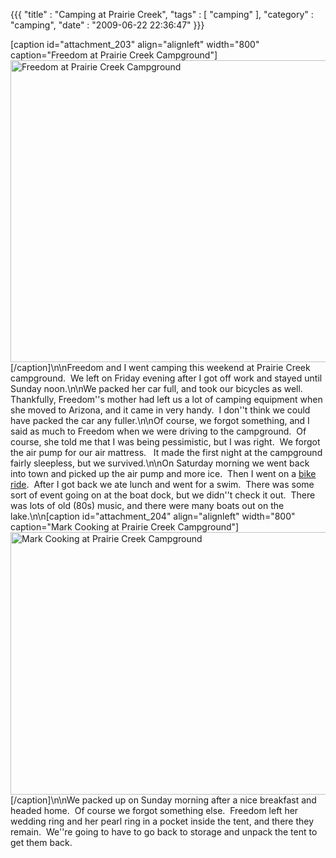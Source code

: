 {{{ "title" : "Camping at Prairie Creek", "tags" : [ "camping" ], "category" : "camping", "date" : "2009-06-22 22:36:47" }}}

[caption id="attachment_203" align="alignleft" width="800" caption="Freedom at Prairie Creek Campground"]<a href="http://mark-ott.info/wordpress/wp-content/uploads/2009/06/freedom_at_prairie_creek_campground_dsc04592.jpg"><img class="size-full wp-image-203" title="freedom_at_prairie_creek_campground_dsc04592" src="http://mark-ott.info/wordpress/wp-content/uploads/2009/06/freedom_at_prairie_creek_campground_dsc04592.jpg" alt="Freedom at Prairie Creek Campground" width="800" height="483" /></a>[/caption]\n\nFreedom and I went camping this weekend at Prairie Creek campground.  We left on Friday evening after I got off work and stayed until Sunday noon.\n\nWe packed her car full, and took our bicycles as well.  Thankfully, Freedom''s mother had left us a lot of camping equipment when she moved to Arizona, and it came in very handy.  I don''t think we could have packed the car any fuller.\n\nOf course, we forgot something, and I said as much to Freedom when we were driving to the campground.  Of course, she told me that I was being pessimistic, but I was right.  We forgot the air pump for our air mattress.   It made the first night at the campground fairly sleepless, but we survived.\n\nOn Saturday morning we went back into town and picked up the air pump and more ice.  Then I went on a <a href="http://mark-ott.info/blog/?p=195" target="_blank">bike ride</a>.  After I got back we ate lunch and went for a swim.  There was some sort of event going on at the boat dock, but we didn''t check it out.  There was lots of old (80s) music, and there were many boats out on the lake.\n\n[caption id="attachment_204" align="alignleft" width="800" caption="Mark Cooking at Prairie Creek Campground"]<a href="http://mark-ott.info/wordpress/wp-content/uploads/2009/06/mark_cooking_at_prairie_creek_campground_dsc04588.jpg"><img class="size-full wp-image-204" title="mark_cooking_at_prairie_creek_campground_dsc04588" src="http://mark-ott.info/wordpress/wp-content/uploads/2009/06/mark_cooking_at_prairie_creek_campground_dsc04588.jpg" alt="Mark Cooking at Prairie Creek Campground" width="800" height="420" /></a>[/caption]\n\nWe packed up on Sunday morning after a nice breakfast and headed home.  Of course we forgot something else.  Freedom left her wedding ring and her pearl ring in a pocket inside the tent, and there they remain.  We''re going to have to go back to storage and unpack the tent to get them back.